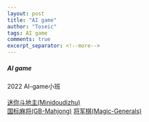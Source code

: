 ```yaml
---
layout: post
title: "AI game"
author: "Toseic"
tags: AI game
comments: true
excerpt_separator: <!--more-->
---
```

##### AI game
2022 AI-game小班<br><br>
[迷你斗地主(Minidoudizhu)](https://toseic.github.io/2022-04-14/Minidoudizhu)<br>
[国标麻将(GB-Mahjong)](https://toseic.github.io/2022-05-24/GB_Mahjong)
[将军棋(Magic-Generals)](https://toseic.github.io/2022-07-01/Magic_generals)